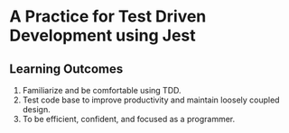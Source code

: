# A Practice for Test Driven Development using Jest

## Learning Outcomes

1. Familiarize and be comfortable using TDD.
2. Test code base to improve productivity and maintain loosely coupled design.
3. To be efficient, confident, and focused as a programmer.
